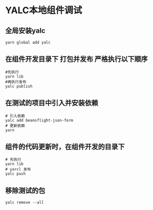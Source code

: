 # YALC本地组件调试

## 全局安装yalc

```shell
yarn global add yalc
```

## 在组件开发目录下 打包并发布 严格执行以下顺序

```shell
#先执行
yarn lib
#再执行发布
yalc publish

```

## 在测试的项目中引入并安装依赖

```shell
# 引入依赖
yalc add beansflight-json-form
# 更新依赖
yarn
```

## 组件的代码更新时，在组件开发的目录下

```shell
# 先执行
yarn lib 
# yarcl 发布
yalc push
```

## 移除测试的包

```shell
yalc remove --all
```

